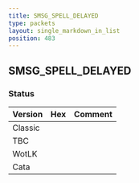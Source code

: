 ```yaml
---
title: SMSG_SPELL_DELAYED
type: packets
layout: single_markdown_in_list
position: 483
---
```


## SMSG_SPELL_DELAYED

### Status

Version | Hex | Comment
---------- | ---------- | ---------- 
Classic |  |  
TBC |  |  
WotLK |  |  
Cata |  |  
